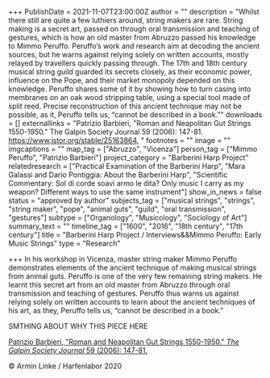 +++
PublishDate = 2021-11-07T23:00:00Z
author = ""
description = "Whilst there still are quite a few luthiers around, string makers are rare. String making is a secret art, passed on through oral transmission and teaching of gestures, which is how an old master from Abruzzo passed his knowledge to Mimmo Peruffo. Peruffo’s work and research aim at decoding the ancient sources, but he warns against relying solely on written accounts, mostly relayed by travellers quickly passing through. The 17th and 18th century musical string guild guarded its secrets closely, as their economic power, influence on the Pope, and their market monopoly depended on this knowledge. Peruffo shares some of it by showing how to turn casing into membranes on an oak wood stripping table, using a special tool made of split reed. Precise reconstruction of this ancient technique may not be possible, as it, Peruffo tells us, “cannot be described in a book.”"
downloads = []
externallinks = "Patrizio Barbieri, \"Roman and Neapolitan Gut Strings 1550-1950.\" The Galpin Society Journal 59 (2006): 147-81. https://www.jstor.org/stable/25163864, "
footnotes = ""
image = ""
imgcaptions = ""
map_tag = ["Abruzzo", "Vicenza"]
person_tag = ["Mimmo Peruffo", "Patrizio Barbieri"]
project_category = "Barberini Harp Project"
relatedresearch = ["Practical Examination of the Barberini Harp", "Mara Galassi and Dario Pontiggia: About the Barberini Harp", "Scientific Commentary: Sol di corde soavi armo le dita? Only music I carry as my weapon? Different ways to use the same instrument"]
show_in_news = false
status = "approved by author"
subjects_tag = ["musical strings", "strings", "string maker", "pope", "animal guts", "guild", "oral transmission", "gestures"]
subtype = ["Organology", "Musicology", "Sociology of Art"]
summary_text = ""
timeline_tag = ["1600", "2016", "18th century", "17th century"]
title = "Barberini Harp Project / Interviews&&Mimmo Peruffo: Early Music Strings"
type = "Research"

+++
In his workshop in <span id="map_tag">Vicenza</span>, master string maker <span id="person_tag">Mimmo Peruffo</span> demonstrates elements of the ancient technique of making musical strings from animal guts. Peruffo is one of the very few remaining string makers. He learnt this secret art from an old master from <span id="map_tag">Abruzzo</span> through oral transmission and teaching of gestures. Peruffo thus warns us against relying solely on written accounts to learn about the ancient techniques of his art, as they, Peruffo tells us, “cannot be described in a book.”

SMTHING ABOUT WHY THIS PIECE HERE

[Patrizio Barbieri, "Roman and Neapolitan Gut Strings 1550-1950." _The Galpin Society Journal_ 59 (2006): 147-81.](www.jstor.org/stable/25163864 'Patrizio Barbieri, "Roman and Neapolitan Gut Strings 1550-1950." The Galpin Society Journal 59 (2006): 147-81.') 

© Armin Linke / Harfenlabor 2020